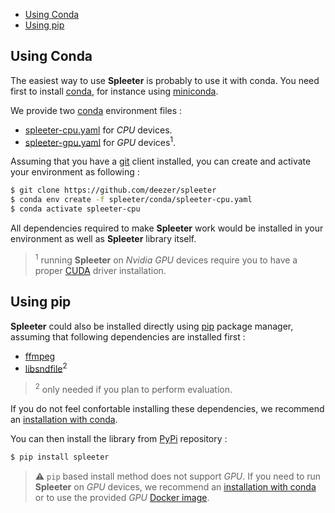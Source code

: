 - [Using Conda](#using-conda)
- [Using pip](#using-pip)

## Using Conda

The easiest way to use **Spleeter** is probably to use it with conda. You need first
to install [conda](https://docs.conda.io), for instance using [miniconda](https://docs.conda.io/en/latest/miniconda.html).

We provide two [conda](https://docs.conda.io) environment files :

- [spleeter-cpu.yaml](https://github.com/deezer/spleeter/blob/master/conda/spleeter-cpu.yaml) for *CPU* devices.
- [spleeter-gpu.yaml](https://github.com/deezer/spleeter/blob/master/conda/spleeter-cpu.yaml) for *GPU* devices<sup>1</sup>.

Assuming that you have a [git](https://git-scm.com) client installed, you can create and activate your environment as following :

```bash
$ git clone https://github.com/deezer/spleeter
$ conda env create -f spleeter/conda/spleeter-cpu.yaml
$ conda activate spleeter-cpu
```

All dependencies required to make **Spleeter** work would be installed in your environment as well as **Spleeter** library itself.

> <sup>1</sup> running **Spleeter** on *Nvidia GPU* devices require you to have a proper [CUDA](https://developer.nvidia.com/cuda-zone) driver installation.

## Using pip

**Spleeter** could also be installed directly using [pip](https://pip.pypa.io/en/stable/installing/) package manager, assuming that following dependencies are installed first :

- [ffmpeg](http://ffmpeg.org)
- [libsndfile](http://www.mega-nerd.com/libsndfile/)<sup>2</sup>

> <sup>2</sup> only needed if you plan to perform evaluation.

If you do not feel confortable installing these dependencies, we recommend an [installation with conda](./1.-Installation#using-conda).

You can then install the library from [PyPi](https://pypi.org) repository :

```bash
$ pip install spleeter
```
> ⚠️ `pip` based install method does not support *GPU*. If you need to run **Spleeter** on *GPU* devices, we recommend an [installation with conda](./1.-Installation#using-conda) or to use the provided *GPU* [Docker image](./2.-Getting-started#using-docker-image).